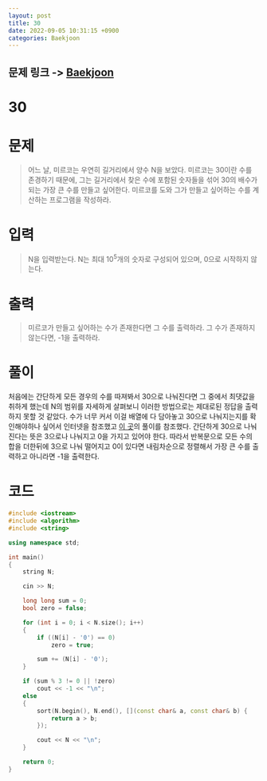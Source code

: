 ```yaml
---
layout: post
title: 30
date: 2022-09-05 10:31:15 +0900
categories: Baekjoon
---
```


## 문제 링크 -> [Baekjoon](https://www.acmicpc.net/problem/10610)
# 30

# 문제
> 어느 날, 미르코는 우연히 길거리에서 양수 N을 보았다. 미르코는 30이란 수를 존경하기 때문에, 그는 길거리에서 찾은 수에 포함된 숫자들을 섞어 30의 배수가 되는 가장 큰 수를 만들고 싶어한다.
미르코를 도와 그가 만들고 싶어하는 수를 계산하는 프로그램을 작성하라.

# 입력
> N을 입력받는다. N는 최대 10<sup>5</sup>개의 숫자로 구성되어 있으며, 0으로 시작하지 않는다.

# 출력
> 미르코가 만들고 싶어하는 수가 존재한다면 그 수를 출력하라. 그 수가 존재하지 않는다면, -1을 출력하라.

# 풀이
처음에는 간단하게 모든 경우의 수를 따져봐서 30으로 나눠진다면 그 중에서 최댓값을 취하게 했는데 N의 범위를 자세하게 살펴보니 이러한 방법으로는 제대로된 정답을 출력하지 못할 것 같았다. 수가 너무 커서 이걸 배열에 다 담아놓고 30으로 나눠지는지를 확인해야하나 싶어서 인터넷을 참조했고 [이 곳](https://jaimemin.tistory.com/727)의 풀이를 참조했다. 간단하게 30으로 나눠진다는 뜻은 3으로나 나눠지고 0을 가지고 있어야 한다. 따라서 반복문으로 모든 수의 합을 더한뒤에 3으로 나눠 떨어지고 0이 있다면 내림차순으로 정렬해서 가장 큰 수를 출력하고 아니라면 -1을 출력한다.

# 코드
```c++
#include <iostream>
#include <algorithm>
#include <string>

using namespace std;

int main()
{
	string N;

	cin >> N;

	long long sum = 0;
	bool zero = false;

	for (int i = 0; i < N.size(); i++)
	{
		if ((N[i] - '0') == 0)
			zero = true;

		sum += (N[i] - '0');
	}

	if (sum % 3 != 0 || !zero)
		cout << -1 << "\n";
	else
	{
		sort(N.begin(), N.end(), [](const char& a, const char& b) {
			return a > b;
		});

		cout << N << "\n";
	}

	return 0;
}
```